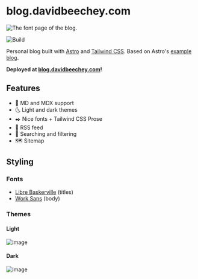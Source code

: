 # blog.davidbeechey.com

<picture>
  <source media="(prefers-color-scheme: dark)" srcset="https://github.com/davidbeechey/blog.davidbeechey.com/assets/43144010/a2d3fbe9-2fed-4eac-9cfc-194c84fae1d8">
  <source media="(prefers-color-scheme: light)" srcset="https://github.com/davidbeechey/blog.davidbeechey.com/assets/43144010/3bf86a23-d370-4851-904f-571296b35876">
  <img alt="The font page of the blog." src="https://github.com/davidbeechey/blog.davidbeechey.com/assets/43144010/3bf86a23-d370-4851-904f-571296b35876">
</picture>

[]()

![Build](https://github.com/davidbeechey/blog.davidbeechey.com/actions/workflows/build.yml/badge.svg)

Personal blog built with [Astro](https://astro.build/) and [Tailwind CSS](https://tailwindcss.com/). Based on Astro's [example blog](https://github.com/withastro/astro/tree/main/examples/blog).

<b>Deployed at [blog.davidbeechey.com](https://blog.davidbeechey.com)!</b>

## Features

- 📄 MD and MDX support
- 🌜 Light and dark themes
- ✒️ Nice fonts + Tailwind CSS Prose
- 📡 RSS feed
- 🔎 Searching and filtering
- 🗺️ Sitemap

## Styling

### Fonts

- [Libre Baskerville](https://fonts.google.com/specimen/Libre+Baskerville) (titles)
- [Work Sans](https://fonts.google.com/specimen/Work+Sans) (body)

### Themes

#### Light
![image](https://github.com/davidbeechey/blog.davidbeechey.com/assets/43144010/fa714fe8-82e1-4089-8f9c-2d6d551b9528)

#### Dark
![image](https://github.com/davidbeechey/blog.davidbeechey.com/assets/43144010/c97943b2-abc1-4925-9afa-91c7f51cdd51)
